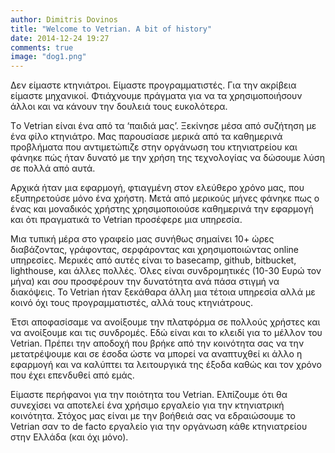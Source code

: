 ```yaml
---
author: Dimitris Dovinos
title: "Welcome to Vetrian. A bit of history"
date: 2014-12-24 19:27
comments: true
image: "dog1.png"
---
```


Δεν είμαστε κτηνιάτροι. Είμαστε προγραμματιστές. Για την ακρίβεια είμαστε μηχανικοί. Φτιάχνουμε πράγματα για να τα χρησιμοποιήσουν άλλοι και να κάνουν την δουλειά τους ευκολότερα.

Τo Vetrian είναι ένα από τα ‘παιδιά μας’. Ξεκίνησε μέσα από συζήτηση με ένα φίλο κτηνιάτρο. Μας παρουσίασε μερικά από τα καθημερινά προβλήματα που αντιμετώπιζε στην οργάνωση του κτηνιατρείου και φάνηκε πώς ήταν δυνατό με την χρήση της τεχνολογίας να δώσουμε λύση σε πολλά από αυτά.

Αρχικά ήταν μια εφαρμογή, φτιαγμένη στον ελεύθερο χρόνο μας, που εξυπηρετούσε μόνο ένα χρήστη. Μετά από μερικούς μήνες φάνηκε πως ο ένας και μοναδικός χρήστης χρησιμοποιούσε καθημερινά την εφαρμογή και ότι πραγματικά το Vetrian προσέφερε μια υπηρεσία.

Μια τυπική μέρα στο γραφείο μας συνήθως σημαίνει 10+ ώρες διαβάζοντας, γράφοντας, σερφάροντας και χρησιμοποιώντας online υπηρεσίες. Μερικές από αυτές είναι το basecamp, github, bitbucket, lighthouse, και άλλες πολλές. Όλες είναι συνδρομητικές (10-30 Ευρώ τον μήνα) και σου προσφέρουν την δυνατότητα ανά πάσα στιγμή να διακόψεις. Το Vetrian ήταν ξεκάθαρα άλλη μια τέτοια υπηρεσία αλλά με κοινό όχι τους προγραμματιστές, αλλά τους κτηνιάτρους.

Έτσι αποφασίσαμε να ανοίξουμε την πλατφόρμα σε πολλούς χρήστες και να ανοίξουμε και τις συνδρομές.  Εδώ είναι και το κλειδί για το μέλλον του Vetrian. Πρέπει την αποδοχή που βρήκε από την κοινότητα σας να την μετατρέψουμε και σε έσοδα ώστε να μπορεί να αναπτυχθεί κι άλλο η εφαρμογή και να καλύπτει τα λειτουργικά της έξοδα καθώς και τον χρόνο που έχει επενδυθεί από εμάς.

Είμαστε περήφανοι για την ποιότητα του Vetrian. Ελπίζουμε ότι θα συνεχίσει να αποτελεί ένα χρήσιμο εργαλείο για την κτηνιατρική κοινότητα. Στόχος μας είναι με την βοήθειά σας να εδραιώσουμε το Vetrian σαν το de facto εργαλείο για την οργάνωση κάθε κτηνιατρείου στην Ελλάδα (και όχι μόνο).
